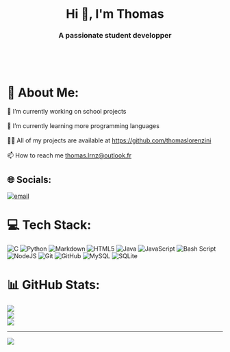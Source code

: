 <h1 align="center">Hi 👋, I'm Thomas</h1>
<h3 align="center">A passionate student developper</h3>
<br><br><br>

# 💫 About Me:
🔭 I’m currently working on school projects<br><br>🌱 I’m currently learning more programming languages<br><br>👨‍💻 All of my projects are available at https://github.com/thomaslorenzini<br><br>📫 How to reach me thomas.lrnz@outlook.fr


## 🌐 Socials:
[![email](https://img.shields.io/badge/Email-D14836?logo=gmail&logoColor=white)](mailto:thomas.lrnz@outlook.fr) 

# 💻 Tech Stack:
![C](https://img.shields.io/badge/c-%2300599C.svg?style=for-the-badge&logo=c&logoColor=white) ![Python](https://img.shields.io/badge/python-3670A0?style=for-the-badge&logo=python&logoColor=ffdd54) ![Markdown](https://img.shields.io/badge/markdown-%23000000.svg?style=for-the-badge&logo=markdown&logoColor=white) ![HTML5](https://img.shields.io/badge/html5-%23E34F26.svg?style=for-the-badge&logo=html5&logoColor=white) ![Java](https://img.shields.io/badge/java-%23ED8B00.svg?style=for-the-badge&logo=openjdk&logoColor=white) ![JavaScript](https://img.shields.io/badge/javascript-%23323330.svg?style=for-the-badge&logo=javascript&logoColor=%23F7DF1E) ![Bash Script](https://img.shields.io/badge/bash_script-%23121011.svg?style=for-the-badge&logo=gnu-bash&logoColor=white) ![NodeJS](https://img.shields.io/badge/node.js-6DA55F?style=for-the-badge&logo=node.js&logoColor=white) ![Git](https://img.shields.io/badge/git-%23F05033.svg?style=for-the-badge&logo=git&logoColor=white) ![GitHub](https://img.shields.io/badge/github-%23121011.svg?style=for-the-badge&logo=github&logoColor=white) ![MySQL](https://img.shields.io/badge/mysql-4479A1.svg?style=for-the-badge&logo=mysql&logoColor=white) ![SQLite](https://img.shields.io/badge/sqlite-%2307405e.svg?style=for-the-badge&logo=sqlite&logoColor=white)
# 📊 GitHub Stats:
![](https://github-readme-stats.vercel.app/api?username=thomaslorenzini&theme=dark&hide_border=false&include_all_commits=false&count_private=false)<br/>
![](https://nirzak-streak-stats.vercel.app/?user=thomaslorenzini&theme=dark&hide_border=false)<br/>
![](https://github-readme-stats.vercel.app/api/top-langs/?username=thomaslorenzini&theme=dark&hide_border=false&include_all_commits=false&count_private=false&layout=compact)

---
[![](https://visitcount.itsvg.in/api?id=thomaslorenzini&icon=0&color=0)](https://visitcount.itsvg.in)

<!-- Proudly created with GPRM ( https://gprm.itsvg.in ) -->
